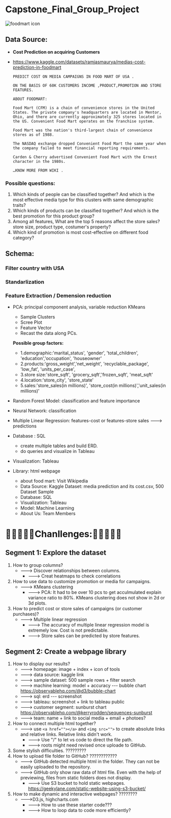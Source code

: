 # Capstone_Final_Group_Project

![foodmart icon](https://user-images.githubusercontent.com/105877888/194212188-13bd50bd-f078-464c-8bbe-8e88598a0667.jpeg)

## Data Source:
- **Cost Prediction on acquiring Customers**
- https://www.kaggle.com/datasets/ramjasmaurya/medias-cost-prediction-in-foodmart

  ```
  PREDICT COST ON MEDIA CAMPAIGNS IN FOOD MART OF USA .

  ON THE BASIS OF 60K CUSTOMERS INCOME ,PRODUCT,PROMOTION AND STORE FEATURES.

  ABOUT FOODMART:

  Food Mart (CFM) is a chain of convenience stores in the United States. The private company's headquarters are located in Mentor, Ohio, and there are currently approximately 325 stores located in the US. Convenient Food Mart operates on the franchise system.

  Food Mart was the nation's third-largest chain of convenience stores as of 1988.

  The NASDAQ exchange dropped Convenient Food Mart the same year when the company failed to meet financial reporting requirements.

  Carden & Cherry advertised Convenient Food Mart with the Ernest character in the 1980s.

  …KNOW MORE FROM WIKI .
  ```


### Possible questions:
1. Which kinds of people can be classified together? And which is the most effective media type for this clusters with same demographic traits?
2. Which kinds of products can be classified together? And which is the best promotion for this product group?
3. Among all features, What are the top 5 reasons affect the store sales? store size, product type, costumer's property?
4. Which kind of promotion is most cost-effective on different food category?



## Schema:

### Filter country with USA
### Standarlization

###  Feature Extraction / Demension reduction
- PCA: principal component analysis, variable reduction KMeans
  - Sample Clusters 
  - Scree Plot 
  - Feature Vector 
  - Recast the data along PCs. 
 
  **Possible group factors:** 
  - 1.demographic:'marital_status', 'gender', 'total_children', 'education','occupation', 'houseowner'
  - 2.products:'gross_weight','net_weight', 'recyclable_package', 'low_fat', 'units_per_case',
  - 3.store size:'store_sqft', 'grocery_sqft','frozen_sqft', 'meat_sqft' 
  - 4.location:'store_city', 'store_state'
  - 5.sales:'store_sales(in millions)', 'store_cost(in millions)','unit_sales(in millions)'

- Random Forest Model: classification and feature importance
- Neural Network: classification
- Multiple Linear Regression: features-cost or features-store sales ---> predictions


- Database : SQL
  - create multiple tables and build ERD.
  - do queries and visualize in Tableau
  
- Visualization: Tableau


- Library: html webpage
  - about food mart: Visit Wikipedia
  - Data Source: Kaggle Dataset: media prediction and its cost.csv, 500 Dataset Sample
  - Database: SQL
  - Visualization: Tableau
  - Model: Machine Learning
  - About Us: Team Members
# :thinking::thinking::thinking::thinking::thinking:Chanllenges::thinking::thinking::thinking::thinking::thinking:
## Segment 1: Explore the dataset
   1. How to group columns? 
      - ---> Discover relationships between columns.
          - ---> Creat heatmaps to check correlations
   2. How to use data to customize promotion or media for campaigns. 
      - ---> KMeans clustering 
          - ---> PCA: It had to be over 10 pcs to get acculmulated explain variance ratio to 80%. KMeans clustering does not show in 2d or 3d plots.
   3. How to predict cost or store sales of campaigns (or customer purchases)? 
      - ---> Multiple linear regression
          - ---> The accuracy of multiple linear regression model is extremely low. Cost is not predictable.
          - ---> Store sales can be predicted by store features.
          
## Segment 2: Create a webpage library
   1. How to display our results?
      - ---> homepage: image + index + icon of tools
      - ---> data source: kaggle link 
      - ---> sample dataset: 500 sample rows + filter search 
      - ---> machine learning: model + accuracy --- bubble chart https://observablehq.com/@d3/bubble-chart
      - ---> sql: erd --- screenshot
      - ---> tableau: screenshot + link to tableau public
      - ---> customer segment: sunburst chart https://observablehq.com/@kerryrodden/sequences-sunburst
      - ---> team: name + link to social media + email + photoes?
   2. How to connect multiple html together?
      - ---> use `<a href=""></a>` and `<img src="">` to create absolute links and relative links. Relative links didn't work.
          - ---> Use "/" to let vs code to direct the file path.
          - ---> roots might need revised once uploade to GitHub.
   3. Some stylish difficulties. ?????????
   4. How to upload file folder to GitHub?  ????????????
      - ---> GitHub detected multiple html in the folder. They can not be easily uploaded to the repository.
      - ---> GitHub only show raw data of html file. Even with the help of previewing, files from static folders does not display. 
          - ---> Use S3 bucket to hold static webpages. https://geekylane.com/static-website-using-s3-bucket/
   5. How to make dynamic and interactive webpages?  ????????
      - --->D3.js, highcharts.com
          - ---> How to use these starter code???
          - ---> How to loop data to code more efficiently?  

      
